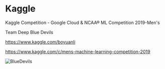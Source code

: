 # Kaggle

Kaggle Competition - Google Cloud & NCAA® ML Competition 2019-Men's

Team Deep Blue Devils 

https://www.kaggle.com/boyuanli

https://www.kaggle.com/c/mens-machine-learning-competition-2019

![BlueDevils](https://media.giphy.com/media/YXsZJoU07W3QqscY7m/giphy.gif)

